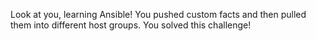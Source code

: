 Look at you, learning Ansible!
You pushed custom facts and then pulled them into different host groups.
You solved this challenge!